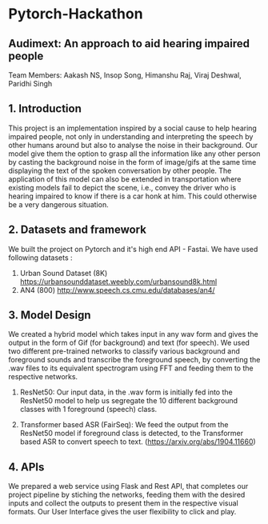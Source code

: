 # Pytorch-Hackathon
## Audimext: An approach to aid hearing impaired people

Team Members: Aakash NS, Insop Song, Himanshu Raj, Viraj Deshwal, Paridhi Singh

## 1. Introduction

This project is an implementation inspired by a social cause to help hearing impaired people, not only in understanding and interpreting the speech by other humans around but also to analyse the noise in their background. Our model give them the option to grasp all the information like any other person by casting the background noise in the form of image/gifs at the same time displaying the text of the spoken conversation by other people. The application of this model can also be extended in transportation where existing models fail to depict the scene, i.e., convey the driver who is hearing impaired to know if there is a car honk at him. This could otherwise be a very dangerous situation.

## 2. Datasets and framework

We built the project on Pytorch and it's high end API - Fastai. We have used following datasets :
1. Urban Sound Dataset (8K)  https://urbansounddataset.weebly.com/urbansound8k.html
2. AN4 (800) http://www.speech.cs.cmu.edu/databases/an4/

## 3. Model Design

We created a hybrid model which takes input in any wav form and gives the output in the form of Gif (for background) and text (for speech). We used two different pre-trained networks to classify various background and foreground sounds and transcribe the foreground speech, by converting the .wav files to its equivalent spectrogram using FFT and feeding them to the respective networks.

1. ResNet50: Our input data, in the .wav form is initially fed into the ResNet50 model to help us segregate the 10 different background classes with 1 foreground (speech) class. 

2. Transformer based ASR (FairSeq): We feed the output from the ResNet50 model if foreground class is detected, to the Transformer based ASR to convert speech to text.  (https://arxiv.org/abs/1904.11660)

## 4. APIs
We prepared a web service using Flask and Rest API, that completes our project pipeline by stiching the networks, feeding them with the desired inputs and collect the outputs to present them in the respective visual formats. Our User Interface gives the user flexibility to click and play. 
